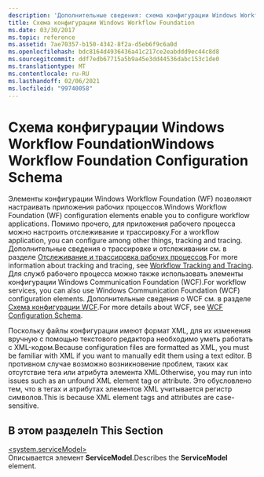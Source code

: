 ```yaml
---
description: 'Дополнительные сведения: схема конфигурации Windows Workflow Foundation'
title: Схема конфигурации Windows Workflow Foundation
ms.date: 03/30/2017
ms.topic: reference
ms.assetid: 7ae70357-b150-4342-8f2a-d5eb6f9c6a0d
ms.openlocfilehash: bdc8164d4936436a41c217ce2eabddd9ec44c8d8
ms.sourcegitcommit: ddf7edb67715a5b9a45e3dd44536dabc153c1de0
ms.translationtype: MT
ms.contentlocale: ru-RU
ms.lasthandoff: 02/06/2021
ms.locfileid: "99740058"
---
```

# <a name="windows-workflow-foundation-configuration-schema"></a><span data-ttu-id="9d265-103">Схема конфигурации Windows Workflow Foundation</span><span class="sxs-lookup"><span data-stu-id="9d265-103">Windows Workflow Foundation Configuration Schema</span></span>

<span data-ttu-id="9d265-104">Элементы конфигурации Windows Workflow Foundation (WF) позволяют настраивать приложения рабочих процессов.</span><span class="sxs-lookup"><span data-stu-id="9d265-104">Windows Workflow Foundation (WF) configuration elements enable you to configure workflow applications.</span></span> <span data-ttu-id="9d265-105">Помимо прочего, для приложения рабочего процесса можно настроить отслеживание и трассировку.</span><span class="sxs-lookup"><span data-stu-id="9d265-105">For a workflow application, you can configure among other things, tracking and tracing.</span></span> <span data-ttu-id="9d265-106">Дополнительные сведения о трассировке и отслеживании см. в разделе [Отслеживание и трассировка рабочих процессов](../../../windows-workflow-foundation/workflow-tracking-and-tracing.md).</span><span class="sxs-lookup"><span data-stu-id="9d265-106">For more information about tracking and tracing, see [Workflow Tracking and Tracing](../../../windows-workflow-foundation/workflow-tracking-and-tracing.md).</span></span> <span data-ttu-id="9d265-107">Для служб рабочего процесса можно также использовать элементы конфигурации Windows Communication Foundation (WCF).</span><span class="sxs-lookup"><span data-stu-id="9d265-107">For workflow services, you can also use Windows Communication Foundation (WCF) configuration elements.</span></span> <span data-ttu-id="9d265-108">Дополнительные сведения о WCF см. в разделе [Схема конфигурации WCF](../wcf/index.md).</span><span class="sxs-lookup"><span data-stu-id="9d265-108">For more details about WCF, see [WCF Configuration Schema](../wcf/index.md).</span></span>  
  
 <span data-ttu-id="9d265-109">Поскольку файлы конфигурации имеют формат XML, для их изменения вручную с помощью текстового редактора необходимо уметь работать с XML-кодом.</span><span class="sxs-lookup"><span data-stu-id="9d265-109">Because configuration files are formatted as XML, you must be familiar with XML if you want to manually edit them using a text editor.</span></span> <span data-ttu-id="9d265-110">В противном случае возможно возникновение проблем, таких как отсутствие тега или атрибута элемента XML.</span><span class="sxs-lookup"><span data-stu-id="9d265-110">Otherwise, you may run into issues such as an unfound XML element tag or attribute.</span></span> <span data-ttu-id="9d265-111">Это обусловлено тем, что в тегах и атрибутах элементов XML учитывается регистр символов.</span><span class="sxs-lookup"><span data-stu-id="9d265-111">This is because XML element tags and attributes are case-sensitive.</span></span>  
  
## <a name="in-this-section"></a><span data-ttu-id="9d265-112">В этом разделе</span><span class="sxs-lookup"><span data-stu-id="9d265-112">In This Section</span></span>  

 [\<system.serviceModel>](system-servicemodel-of-workflow.md)  
 <span data-ttu-id="9d265-113">Описывается элемент **ServiceModel**.</span><span class="sxs-lookup"><span data-stu-id="9d265-113">Describes the **ServiceModel** element.</span></span>
